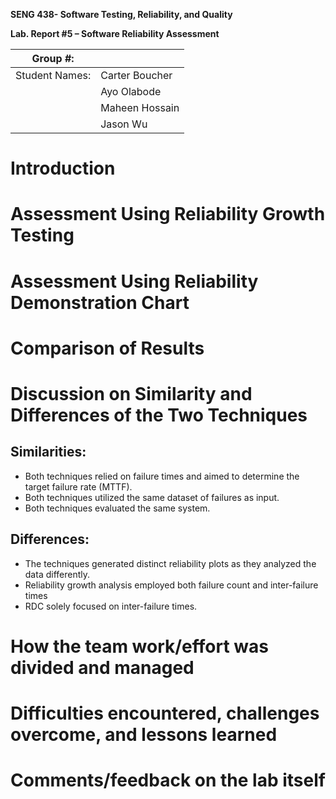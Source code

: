 **SENG 438- Software Testing, Reliability, and Quality**

**Lab. Report \#5 – Software Reliability Assessment**

| Group \#:       |   |
|-----------------|---|
| Student Names:  | Carter Boucher  |
|                 | Ayo Olabode  |
|                 | Maheen Hossain  |
|                 | Jason Wu  |


# Introduction

# 

# Assessment Using Reliability Growth Testing 

# Assessment Using Reliability Demonstration Chart 

# 

# Comparison of Results

# Discussion on Similarity and Differences of the Two Techniques

## Similarities:

- Both techniques relied on failure times and aimed to determine the target failure rate (MTTF).
- Both techniques utilized the same dataset of failures as input.
- Both techniques evaluated the same system.

## Differences:

- The techniques generated distinct reliability plots as they analyzed the data differently.
- Reliability growth analysis employed both failure count and inter-failure times
- RDC solely focused on inter-failure times.

# How the team work/effort was divided and managed

# 

# Difficulties encountered, challenges overcome, and lessons learned

# Comments/feedback on the lab itself
